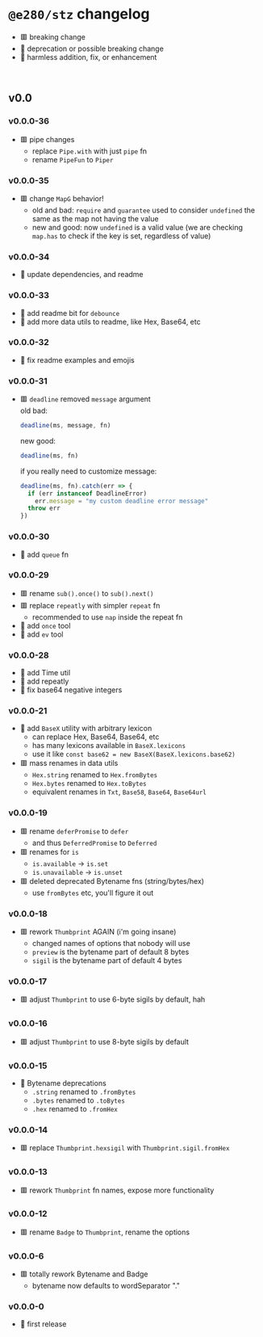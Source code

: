 
# `@e280/stz` changelog
- 🟥 breaking change
- 🔶 deprecation or possible breaking change
- 🍏 harmless addition, fix, or enhancement

<br/>

## v0.0

### v0.0.0-36
- 🟥 pipe changes
  - replace `Pipe.with` with just `pipe` fn
  - rename `PipeFun` to `Piper`

### v0.0.0-35
- 🟥 change `MapG` behavior!
  - old and bad: `require` and `guarantee` used to consider `undefined` the same as the map not having the value
  - new and good: now `undefined` is a valid value (we are checking `map.has` to check if the key is set, regardless of value)

### v0.0.0-34
- 🍏 update dependencies, and readme

### v0.0.0-33
- 🍏 add readme bit for `debounce`
- 🍏 add more data utils to readme, like Hex, Base64, etc

### v0.0.0-32
- 🍏 fix readme examples and emojis

### v0.0.0-31
- 🟥 `deadline` removed `message` argument  
  old bad:
  ```ts
  deadline(ms, message, fn)
  ```
  new good:
  ```ts
  deadline(ms, fn)
  ```
  if you really need to customize message:
  ```ts
  deadline(ms, fn).catch(err => {
    if (err instanceof DeadlineError)
      err.message = "my custom deadline error message"
    throw err
  })
  ```

### v0.0.0-30
- 🍏 add `queue` fn

### v0.0.0-29
- 🟥 rename `sub().once()` to `sub().next()`
- 🟥 replace `repeatly` with simpler `repeat` fn
  - recommended to use `nap` inside the repeat fn
- 🍏 add `once` tool
- 🍏 add `ev` tool

### v0.0.0-28
- 🍏 add Time util
- 🍏 add repeatly
- 🍏 fix base64 negative integers

### v0.0.0-21
- 🍏 add `BaseX` utility with arbitrary lexicon
  - can replace Hex, Base64, Base64, etc
  - has many lexicons available in `BaseX.lexicons`
  - use it like `const base62 = new BaseX(BaseX.lexicons.base62)`
- 🟥 mass renames in data utils
  - `Hex.string` renamed to `Hex.fromBytes`
  - `Hex.bytes` renamed to `Hex.toBytes`
  - equivalent renames in `Txt`, `Base58`, `Base64`, `Base64url`

### v0.0.0-19
- 🟥 rename `deferPromise` to `defer`
  - and thus `DeferredPromise` to `Deferred`
- 🟥 renames for `is`
  - `is.available` -> `is.set`
  - `is.unavailable` -> `is.unset`
- 🟥 deleted deprecated Bytename fns (string/bytes/hex)
  - use `fromBytes` etc, you'll figure it out

### v0.0.0-18
- 🟥 rework `Thumbprint` AGAIN (i'm going insane)
  - changed names of options that nobody will use
  - `preview` is the bytename part of default 8 bytes
  - `sigil` is the bytename part of default 4 bytes

### v0.0.0-17
- 🟥 adjust `Thumbprint` to use 6-byte sigils by default, hah

### v0.0.0-16
- 🟥 adjust `Thumbprint` to use 8-byte sigils by default

### v0.0.0-15
- 🔶 Bytename deprecations
  - `.string` renamed to `.fromBytes`
  - `.bytes` renamed to `.toBytes`
  - `.hex` renamed to `.fromHex`

### v0.0.0-14
- 🟥 replace `Thumbprint.hexsigil` with `Thumbprint.sigil.fromHex`

### v0.0.0-13
- 🟥 rework `Thumbprint` fn names, expose more functionality

### v0.0.0-12
- 🟥 rename `Badge` to `Thumbprint`, rename the options

### v0.0.0-6
- 🟥 totally rework Bytename and Badge
  - bytename now defaults to wordSeparator "."

### v0.0.0-0
- 🍏 first release


